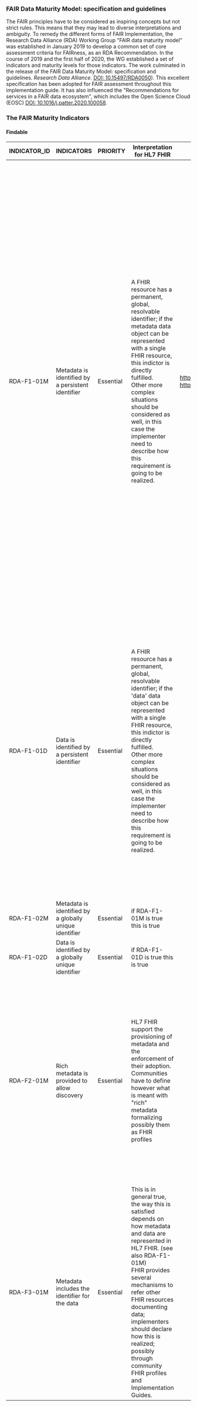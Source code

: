 ### FAIR Data Maturity Model: specification and guidelines

The FAIR principles have to be considered as inspiring concepts but not
strict rules. This means that they may lead to diverse interpretations
and ambiguity. To remedy the different forms of FAIR Implementation, the
Research Data Alliance (RDA) Working Group "FAIR data maturity model"
was established in January 2019 to develop a common set of core
assessment criteria for FAIRness, as an RDA Recommendation. In the
course of 2019 and the first half of 2020, the WG established a set of
indicators and maturity levels for those indicators. The work culminated
in the release of the FAIR Data Maturity Model: specification and
guidelines. *Research Data
Alliance*. [DOI: 10.15497/RDA0050](https://doi.org/10.15497/RDA00050)).
This excellent specification has been adopted for FAIR assessment
throughout this implementation guide. It has also influenced the
"Recommendations for services in a FAIR data ecosystem", which includes
the Open Science Cloud
(EOSC) [DOI: 10.1016/j.patter.2020.100058](https://doi.org/10.1016/j.patter.2020.100058).


### The FAIR Maturity Indicators

#### Findable

<table>
<thead>
<tr class="header">
<th><strong>INDICATOR_ID</strong></th>
<th><strong>INDICATORS</strong></th>
<th><strong>PRIORITY</strong></th>
<th><strong>Interpretation for HL7 FHIR</strong></th>
<th><strong>Related FHIR Resources</strong></th>
<th><strong>Notes</strong></th>
</tr>
</thead>
<tbody>
<tr class="odd">
<td>RDA-F1-01M</td>
<td>Metadata is identified by a persistent identifier</td>
<td>Essential</td>
<td>A FHIR resource has a permanent, global, resolvable identifier; if the metadata data object can be represented with a single FHIR resource, this indictor is directly fulfilled.<br />
Other more complex situations should be considered as well, in this case the implementer need to describe how this requirement is going to be realized.</td>
<td><a href="https://www.hl7.org/fhir/managing.html"><span class="underline">https://www.hl7.org/fhir/resource.html#id<br />
https://www.hl7.org/fhir/managing.html</span></a></td>
<td>The granularity of a FAIR data object can vary consistently, so that its representation in FHIR resources can also change from being a single coded element into a resource up to a set of linked FHIR resources.<br />
<br />
Moreover, in particular for subject level FAIR objects, the boundary between metadata and data is not always so sharp, since this distinction can depend on the perspective: for example, the gestational age of a EGC measurement subject, can be a a measure metadata, but also a subject data.<br />
<br />
In consideration of this, the expectation of having a single persistent and unique ID that identifies the metadata FAIR data object, distinct from the data one, cannot be always satisfied in the FHIR space, except for specific contexts.</td>
</tr>
<tr class="even">
<td>RDA-F1-01D</td>
<td>Data is identified by a persistent identifier</td>
<td>Essential</td>
<td>A FHIR resource has a permanent, global, resolvable identifier; if the 'data' data object can be represented with a single FHIR resource, this indictor is directly fulfilled.<br />
Other more complex situations should be considered as well, in this case the implementer need to describe how this requirement is going to be realized.</td>
<td></td>
<td>The granularity of a FAIR data object can vary consistently, so that its representation in FHIR resources can also change from being a single coded element into a resource up to a set of linked FHIR resources.<br />
<br />
FHIR provides mechanisms to uniquely identify also single information (e.g a single element) that are part of a resource.<br />
<br />
In consideration of this, the way a single persistent and unique ID is used to identify the data FAIR data object may depend on the data design.</td>
</tr>
<tr class="odd">
<td>RDA-F1-02M</td>
<td>Metadata is identified by a globally unique identifier</td>
<td>Essential</td>
<td>if RDA-F1-01M is true this is true</td>
<td></td>
<td></td>
</tr>
<tr class="even">
<td>RDA-F1-02D</td>
<td>Data is identified by a globally unique identifier</td>
<td>Essential</td>
<td>if RDA-F1-01D is true this is true</td>
<td></td>
<td></td>
</tr>
<tr class="odd">
<td>RDA-F2-01M</td>
<td>Rich metadata is provided to allow discovery</td>
<td>Essential</td>
<td>HL7 FHIR support the provisioning of metadata and the enforcement of their adoption.<br />
Communities have to define however what is meant with "rich" metadata formalizing possibly them as FHIR profiles</td>
<td></td>
<td>The adoption of FHIR can enable the documentation of metadata but claiming the conformance with FHIR is not a sufficient condition for fulfilling this requirement.<br />
Communities shall declare with is meant with "rich" metadata.<br />
In a FHIR based implementation FHIR profiles and Implementation Guide should be used to formalize them.</td>
</tr>
<tr class="even">
<td>RDA-F3-01M</td>
<td>Metadata includes the identifier for the data</td>
<td>Essential</td>
<td>This is in general true, the way this is satisfied depends on how metadata and data are represented in HL7 FHIR. (see also RDA-F1-01M)<br />
FHIR provides several mechanisms to refer other FHIR resources documenting data; implementers should declare how this is realized; possibly through community FHIR profiles and Implementation Guides.</td>
<td></td>
<td>In dependence on FAIR metadata data objects are realized in FHIR (see e.g. RDA-F1-01M); different solutions can be adopted in FHIR to refer data objects. This can be done referencing the target FHIR resource, per business identifier or per url.<br />
Implementers should use appropriate FHIR conformance resources to declare how this is done.</td>
</tr>
</tbody>
</table>
